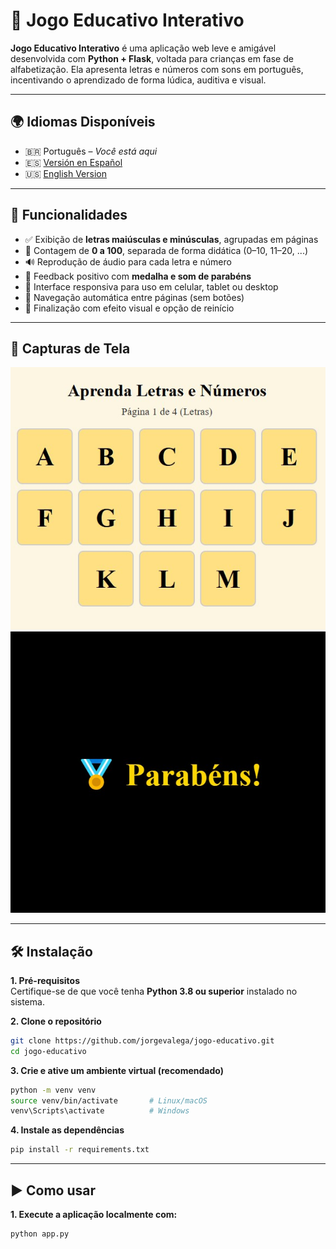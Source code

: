 # 🧠 Jogo Educativo Interativo

**Jogo Educativo Interativo** é uma aplicação web leve e amigável desenvolvida com **Python + Flask**, voltada para crianças em fase de alfabetização. Ela apresenta letras e números com sons em português, incentivando o aprendizado de forma lúdica, auditiva e visual.

---

## 🌍 Idiomas Disponíveis

- 🇧🇷 Português – *Você está aqui*
- 🇪🇸 [Versión en Español](https://github.com/jorgevalega/juego-educativo)
- 🇺🇸 [English Version](https://github.com/jorgevalega/educational-game)

---

## 🚀 Funcionalidades

- ✅ Exibição de **letras maiúsculas e minúsculas**, agrupadas em páginas
- 🔢 Contagem de **0 a 100**, separada de forma didática (0–10, 11–20, ...)
- 🔊 Reprodução de áudio para cada letra e número
- 🏅 Feedback positivo com **medalha e som de parabéns**
- 📱 Interface responsiva para uso em celular, tablet ou desktop
- 🔄 Navegação automática entre páginas (sem botões)
- 🎉 Finalização com efeito visual e opção de reinício

---

## 📸 Capturas de Tela

![Jogo Educativo](assets/jogo.jpg)
![Medalha e parabéns](assets/parabens.jpg)

---

## 🛠️ Instalação

**1. Pré-requisitos**  
Certifique-se de que você tenha **Python 3.8 ou superior** instalado no sistema.

**2. Clone o repositório**

```bash
git clone https://github.com/jorgevalega/jogo-educativo.git
cd jogo-educativo
```

**3. Crie e ative um ambiente virtual (recomendado)**

```bash
python -m venv venv
source venv/bin/activate       # Linux/macOS
venv\Scripts\activate          # Windows
```
**4. Instale as dependências**

```bash
pip install -r requirements.txt
```

---

## ▶️ Como usar

**1. Execute a aplicação localmente com:**

```bash
python app.py
```


